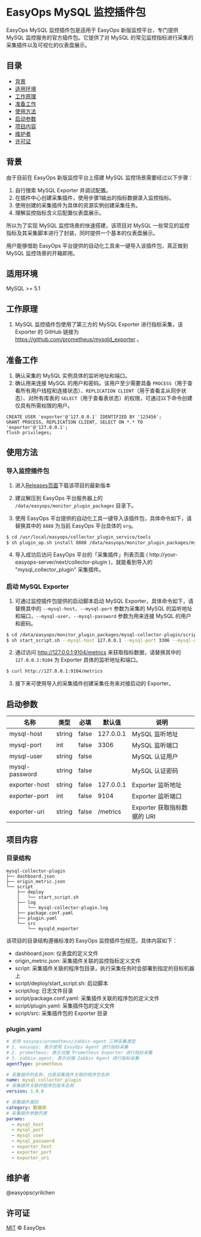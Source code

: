 # EasyOps MySQL 监控插件包

EasyOps MySQL 监控插件包是适用于 EasyOps 新版监控平台，专门提供 MySQL 监控服务的官方插件包。它提供了对 MySQL 的常见监控指标进行采集的采集插件以及可视化的仪表盘展示。

## 目录

- [背景](#背景)
- [适用环境](#适用环境)
- [工作原理](#工作原理)
- [准备工作](#准备工作)
- [使用方法](#使用方法)
- [启动参数](#启动参数) 
- [项目内容](#项目内容)
- [维护者](#维护者)
- [许可证](#许可证)

## 背景

由于目前在 EasyOps 新版监控平台上搭建 MySQL 监控场景需要经过以下步骤：

1. 自行搜索 MySQL Exporter 并调试配置。
2. 在插件中心创建采集插件，使用步骤1输出的指标数据录入监控指标。
3. 使用创建的采集插件为具体的资源实例创建采集任务。
4. 理解监控指标含义后配置仪表盘展示。

所以为了实现 MySQL 监控场景的快速搭建，该项目对 MySQL 一些常见的监控指标及其采集脚本进行了封装，同时提供一个基本的仪表盘展示。

用户能够借助 EasyOps 平台提供的自动化工具来一键导入该插件包，真正做到 MySQL 监控场景的开箱即用。

## 适用环境

MySQL >= 5.1

## 工作原理

1. MySQL 监控插件包使用了第三方的 MySQL Exporter 进行指标采集，该 Exporter 的 GitHub 链接为 https://github.com/prometheus/mysqld_exporter 。

## 准备工作

1. 确认采集的 MySQL 实例具体的监听地址和端口。
2. 确认用来连接 MySQL 的用户和密码。该用户至少需要具备 `PROCESS`（用于查看所有用户线程和连接状态）、`REPLICATION CLIENT`（用于查看主从同步状态）、对所有库表的 `SELECT`（用于查看表状态）的权限，可通过以下命令创建仅具有所需权限的用户。

```
CREATE USER 'exporter'@'127.0.0.1' IDENTIFIED BY '123456';
GRANT PROCESS, REPLICATION CLIENT, SELECT ON *.* TO 'exporter'@'127.0.0.1';
flush privileges;
```

## 使用方法

### 导入监控插件包

1. 进入[Releases页面](https://github.com/easy-monitor/mysql-collector-plugin/releases)下载该项目的最新版本

2. 建议解压到 EasyOps 平台服务器上的 `/data/easyops/monitor_plugin_packages` 目录下。

3. 使用 EasyOps 平台提供的自动化工具一键导入该插件包，具体命令如下，请替换其中的 `8888` 为当前 EasyOps 平台具体的 `org`。

```sh
$ cd /usr/local/easyops/collector_plugin_service/tools
$ sh plugin_op.sh install 8888 /data/easyops/monitor_plugin_packages/mysql-collector-plugin
```

4. 导入成功后访问 EasyOps 平台的「采集插件」列表页面 ( http://your-easyops-server/next/collector-plugin )，就能看到导入的 "mysql_collector_plugin" 采集插件。

### 启动 MySQL Exporter

1. 可通过监控插件包提供的启动脚本启动 MySQL Exporter，具体命令如下，请替换其中的 `--mysql-host`、`--mysql-port` 参数为采集的 MySQL 的监听地址和端口，`--mysql-user`、`--mysql-password` 参数为用来连接 MySQL 的用户和密码。

```sh
$ cd /data/easyops/monitor_plugin_packages/mysql-collector-plugin/script
$ sh start_script.sh --mysql-host 127.0.0.1 --mysql-port 3306 --mysql-user exporter --mysql-password 123456
```

2. 通过访问 http://127.0.0.1:9104/metrics 来获取指标数据，请替换其中的 `127.0.0.1:9104` 为 Exporter 具体的监听地址和端口。

```sh
$ curl http://127.0.0.1:9104/metrics 
```

3. 接下来可使用导入的采集插件创建采集任务来对接启动的 Exporter。

## 启动参数

| 名称 | 类型 | 必填 | 默认值 | 说明 |
| --- | --- | --- | --- | --- |
| mysql-host | string | false | 127.0.0.1 | MySQL 监听地址 |
| mysql-port | int | false | 3306 | MySQL 监听端口 |
| mysql-user | string | false |  | MySQL 认证用户 |
| mysql-password | string | false |  | MySQL 认证密码 |
| exporter-host | string | false | 127.0.0.1 | Exporter 监听地址 |
| exporter-port | int | false | 9104 | Exporter 监听端口 |
| exporter-uri | string | false | /metrics | Exporter 获取指标数据的 URI |

## 项目内容

### 目录结构

```
mysql-collector-plugin
├── dashboard.json
├── origin_metric.json
└── script
    ├── deploy
    │   └── start_script.sh
    ├── log
    │   └── mysql-collector-plugin.log
    ├── package.conf.yaml
    ├── plugin.yaml
    └── src
        └── mysqld_exporter
```

该项目的目录结构遵循标准的 EasyOps 监控插件包规范，具体内容如下：

- dashboard.json: 仪表盘的定义文件
- origin_metric.json: 采集插件关联的监控指标定义文件
- script: 采集插件关联的程序包目录，执行采集任务时会部署到指定的目标机器上
- script/deploy/start_script.sh: 启动脚本
- script/log: 日志文件目录
- script/package.conf.yaml: 采集插件关联的程序包的定义文件
- script/plugin.yaml: 采集插件包的定义文件
- script/src: 采集插件包的 Exporter 目录

### plugin.yaml

```yaml
# 支持 easyops/prometheus/zabbix-agent 三种采集类型
# 1. easyops: 表示使用 EasyOps Agent 进行指标采集
# 2. prometheus: 表示对接 Prometheus Exporter 进行指标采集
# 3. zabbix-agent: 表示对接 Zabbix Agent 进行指标采集
agentType: prometheus

# 采集插件的名称，也是采集插件关联的程序包名称
name: mysql_collector_plugin
# 采集插件关联的程序包版本名称
version: 1.0.0

# 采集插件类别 
category: 数据库
# 采集插件参数列表
params:
  - mysql_host
  - mysql_port
  - mysql_user
  - mysql_password
  - exporter_host
  - exporter_port
  - exporter_uri
```

## 维护者

@easyopscyrilchen

## 许可证

[MIT](#许可证) © EasyOps
